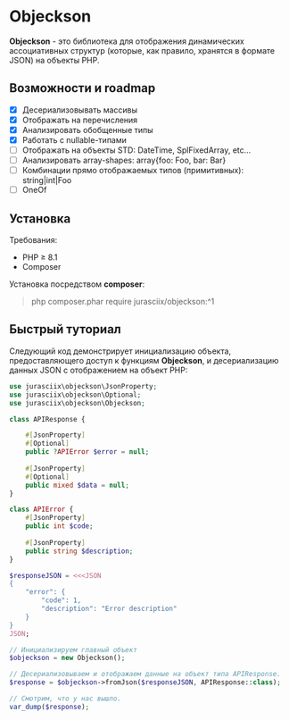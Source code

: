 # Objeckson

__Objeckson__ - это библиотека для отображения динамических ассоциативных структур 
(которые, как правило, хранятся в формате JSON) на объекты PHP.

## Возможности и roadmap
- [x] Десериализовывать массивы
- [x] Отображать на перечисления
- [x] Анализировать обобщенные типы
- [x] Работать с nullable-типами
- [ ] Отображать на объекты STD: DateTime, SplFixedArray, etc...
- [ ] Анализировать array-shapes: array{foo: Foo, bar: Bar}
- [ ] Комбинации прямо отображаемых типов (примитивных): string|int|Foo
- [ ] OneOf

## Установка

Требования:
* PHP ≥ 8.1
* Composer

Установка посредством __composer__:
> php composer.phar require jurasciix/objeckson:^1

## Быстрый туториал

Следующий код демонстрирует инициализацию объекта, предоставляющего доступ к функциям __Objeckson__, 
и десериализацию данных JSON с отображением на объект PHP:

```php
use jurasciix\objeckson\JsonProperty;
use jurasciix\objeckson\Optional;
use jurasciix\objeckson\Objeckson;

class APIResponse {

    #[JsonProperty]
    #[Optional]
    public ?APIError $error = null;
    
    #[JsonProperty]
    #[Optional]
    public mixed $data = null;
}

class APIError {
    #[JsonProperty]
    public int $code;
    
    #[JsonProperty]
    public string $description;
}

$responseJSON = <<<JSON
{
    "error": {
        "code": 1,
        "description": "Error description"
    }
}
JSON;

// Инициализируем главный объект 
$objeckson = new Objeckson();

// Десериализовываем и отображаем данные на объект типа APIResponse.
$response = $objeckson->fromJson($responseJSON, APIResponse::class);

// Смотрим, что у нас вышло.
var_dump($response);
```